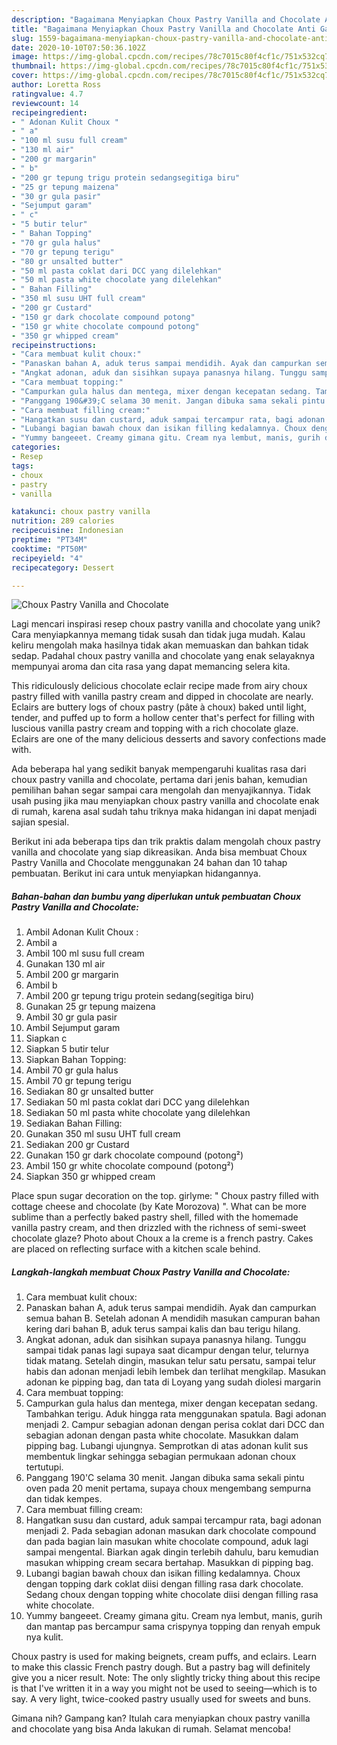 ```yaml
---
description: "Bagaimana Menyiapkan Choux Pastry Vanilla and Chocolate Anti Gagal"
title: "Bagaimana Menyiapkan Choux Pastry Vanilla and Chocolate Anti Gagal"
slug: 1559-bagaimana-menyiapkan-choux-pastry-vanilla-and-chocolate-anti-gagal
date: 2020-10-10T07:50:36.102Z
image: https://img-global.cpcdn.com/recipes/78c7015c80f4cf1c/751x532cq70/choux-pastry-vanilla-and-chocolate-foto-resep-utama.jpg
thumbnail: https://img-global.cpcdn.com/recipes/78c7015c80f4cf1c/751x532cq70/choux-pastry-vanilla-and-chocolate-foto-resep-utama.jpg
cover: https://img-global.cpcdn.com/recipes/78c7015c80f4cf1c/751x532cq70/choux-pastry-vanilla-and-chocolate-foto-resep-utama.jpg
author: Loretta Ross
ratingvalue: 4.7
reviewcount: 14
recipeingredient:
- " Adonan Kulit Choux "
- " a"
- "100 ml susu full cream"
- "130 ml air"
- "200 gr margarin"
- " b"
- "200 gr tepung trigu protein sedangsegitiga biru"
- "25 gr tepung maizena"
- "30 gr gula pasir"
- "Sejumput garam"
- " c"
- "5 butir telur"
- " Bahan Topping"
- "70 gr gula halus"
- "70 gr tepung terigu"
- "80 gr unsalted butter"
- "50 ml pasta coklat dari DCC yang dilelehkan"
- "50 ml pasta white chocolate yang dilelehkan"
- " Bahan Filling"
- "350 ml susu UHT full cream"
- "200 gr Custard"
- "150 gr dark chocolate compound potong"
- "150 gr white chocolate compound potong"
- "350 gr whipped cream"
recipeinstructions:
- "Cara membuat kulit choux:"
- "Panaskan bahan A, aduk terus sampai mendidih. Ayak dan campurkan semua bahan B. Setelah adonan A mendidih masukan campuran bahan kering dari bahan B, aduk terus sampai kalis dan bau terigu hilang."
- "Angkat adonan, aduk dan sisihkan supaya panasnya hilang. Tunggu sampai tidak panas lagi supaya saat dicampur dengan telur, telurnya tidak matang. Setelah dingin, masukan telur satu persatu, sampai telur habis dan adonan menjadi lebih lembek dan terlihat mengkilap. Masukan adonan ke pipping bag, dan tata di Loyang yang sudah diolesi margarin"
- "Cara membuat topping:"
- "Campurkan gula halus dan mentega, mixer dengan kecepatan sedang. Tambahkan terigu. Aduk hingga rata menggunakan spatula. Bagi adonan menjadi 2. Campur sebagian adonan dengan perisa coklat dari DCC dan sebagian adonan dengan pasta white chocolate. Masukkan dalam pipping bag. Lubangi ujungnya. Semprotkan di atas adonan kulit sus membentuk lingkar sehingga sebagian permukaan adonan choux tertutupi."
- "Panggang 190&#39;C selama 30 menit. Jangan dibuka sama sekali pintu oven pada 20 menit pertama, supaya choux mengembang sempurna dan tidak kempes."
- "Cara membuat filling cream:"
- "Hangatkan susu dan custard, aduk sampai tercampur rata, bagi adonan menjadi 2. Pada sebagian adonan masukan dark chocolate compound dan pada bagian lain masukan white chocolate compound, aduk lagi sampai mengental. Biarkan agak dingin terlebih dahulu, baru kemudian masukan whipping cream secara bertahap. Masukkan di pipping bag."
- "Lubangi bagian bawah choux dan isikan filling kedalamnya. Choux dengan topping dark coklat diisi dengan filling rasa dark chocolate. Sedang choux dengan topping white chocolate diisi dengan filling rasa white chocolate."
- "Yummy bangeeet. Creamy gimana gitu. Cream nya lembut, manis, gurih dan mantap pas bercampur sama crispynya topping dan renyah empuk nya kulit."
categories:
- Resep
tags:
- choux
- pastry
- vanilla

katakunci: choux pastry vanilla 
nutrition: 289 calories
recipecuisine: Indonesian
preptime: "PT34M"
cooktime: "PT50M"
recipeyield: "4"
recipecategory: Dessert

---
```



![Choux Pastry Vanilla and Chocolate](https://img-global.cpcdn.com/recipes/78c7015c80f4cf1c/751x532cq70/choux-pastry-vanilla-and-chocolate-foto-resep-utama.jpg)

Lagi mencari inspirasi resep choux pastry vanilla and chocolate yang unik? Cara menyiapkannya memang tidak susah dan tidak juga mudah. Kalau keliru mengolah maka hasilnya tidak akan memuaskan dan bahkan tidak sedap. Padahal choux pastry vanilla and chocolate yang enak selayaknya mempunyai aroma dan cita rasa yang dapat memancing selera kita.

This ridiculously delicious chocolate eclair recipe made from airy choux pastry filled with vanilla pastry cream and dipped in chocolate are nearly. Eclairs are buttery logs of choux pastry (pâte à choux) baked until light, tender, and puffed up to form a hollow center that&#39;s perfect for filling with luscious vanilla pastry cream and topping with a rich chocolate glaze. Eclairs are one of the many delicious desserts and savory confections made with.

Ada beberapa hal yang sedikit banyak mempengaruhi kualitas rasa dari choux pastry vanilla and chocolate, pertama dari jenis bahan, kemudian pemilihan bahan segar sampai cara mengolah dan menyajikannya. Tidak usah pusing jika mau menyiapkan choux pastry vanilla and chocolate enak di rumah, karena asal sudah tahu triknya maka hidangan ini dapat menjadi sajian spesial.


Berikut ini ada beberapa tips dan trik praktis dalam mengolah choux pastry vanilla and chocolate yang siap dikreasikan. Anda bisa membuat Choux Pastry Vanilla and Chocolate menggunakan 24 bahan dan 10 tahap pembuatan. Berikut ini cara untuk menyiapkan hidangannya.

<!--inarticleads1-->

##### Bahan-bahan dan bumbu yang diperlukan untuk pembuatan Choux Pastry Vanilla and Chocolate:

1. Ambil  Adonan Kulit Choux :
1. Ambil  a
1. Ambil 100 ml susu full cream
1. Gunakan 130 ml air
1. Ambil 200 gr margarin
1. Ambil  b
1. Ambil 200 gr tepung trigu protein sedang(segitiga biru)
1. Gunakan 25 gr tepung maizena
1. Ambil 30 gr gula pasir
1. Ambil Sejumput garam
1. Siapkan  c
1. Siapkan 5 butir telur
1. Siapkan  Bahan Topping:
1. Ambil 70 gr gula halus
1. Ambil 70 gr tepung terigu
1. Sediakan 80 gr unsalted butter
1. Sediakan 50 ml pasta coklat dari DCC yang dilelehkan
1. Sediakan 50 ml pasta white chocolate yang dilelehkan
1. Sediakan  Bahan Filling:
1. Gunakan 350 ml susu UHT full cream
1. Sediakan 200 gr Custard
1. Gunakan 150 gr dark chocolate compound (potong²)
1. Ambil 150 gr white chocolate compound (potong²)
1. Siapkan 350 gr whipped cream


Place spun sugar decoration on the top. girlyme: &#34; Choux pastry filled with cottage cheese and chocolate (by Kate Morozova) &#34;. What can be more sublime than a perfectly baked pastry shell, filled with the homemade vanilla pastry cream, and then drizzled with the richness of semi-sweet chocolate glaze? Photo about Choux a la creme is a french pastry. Cakes are placed on reflecting surface with a kitchen scale behind. 

<!--inarticleads2-->

##### Langkah-langkah membuat Choux Pastry Vanilla and Chocolate:

1. Cara membuat kulit choux:
1. Panaskan bahan A, aduk terus sampai mendidih. Ayak dan campurkan semua bahan B. Setelah adonan A mendidih masukan campuran bahan kering dari bahan B, aduk terus sampai kalis dan bau terigu hilang.
1. Angkat adonan, aduk dan sisihkan supaya panasnya hilang. Tunggu sampai tidak panas lagi supaya saat dicampur dengan telur, telurnya tidak matang. Setelah dingin, masukan telur satu persatu, sampai telur habis dan adonan menjadi lebih lembek dan terlihat mengkilap. Masukan adonan ke pipping bag, dan tata di Loyang yang sudah diolesi margarin
1. Cara membuat topping:
1. Campurkan gula halus dan mentega, mixer dengan kecepatan sedang. Tambahkan terigu. Aduk hingga rata menggunakan spatula. Bagi adonan menjadi 2. Campur sebagian adonan dengan perisa coklat dari DCC dan sebagian adonan dengan pasta white chocolate. Masukkan dalam pipping bag. Lubangi ujungnya. Semprotkan di atas adonan kulit sus membentuk lingkar sehingga sebagian permukaan adonan choux tertutupi.
1. Panggang 190&#39;C selama 30 menit. Jangan dibuka sama sekali pintu oven pada 20 menit pertama, supaya choux mengembang sempurna dan tidak kempes.
1. Cara membuat filling cream:
1. Hangatkan susu dan custard, aduk sampai tercampur rata, bagi adonan menjadi 2. Pada sebagian adonan masukan dark chocolate compound dan pada bagian lain masukan white chocolate compound, aduk lagi sampai mengental. Biarkan agak dingin terlebih dahulu, baru kemudian masukan whipping cream secara bertahap. Masukkan di pipping bag.
1. Lubangi bagian bawah choux dan isikan filling kedalamnya. Choux dengan topping dark coklat diisi dengan filling rasa dark chocolate. Sedang choux dengan topping white chocolate diisi dengan filling rasa white chocolate.
1. Yummy bangeeet. Creamy gimana gitu. Cream nya lembut, manis, gurih dan mantap pas bercampur sama crispynya topping dan renyah empuk nya kulit.


Choux pastry is used for making beignets, cream puffs, and eclairs. Learn to make this classic French pastry dough. But a pastry bag will definitely give you a nicer result. Note: The only slightly tricky thing about this recipe is that I&#39;ve written it in a way you might not be used to seeing—which is to say. A very light, twice-cooked pastry usually used for sweets and buns. 

Gimana nih? Gampang kan? Itulah cara menyiapkan choux pastry vanilla and chocolate yang bisa Anda lakukan di rumah. Selamat mencoba!
